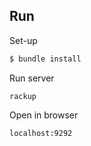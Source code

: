 ## Run

Set-up
```bash
$ bundle install
```
Run server
```
rackup
```
Open in browser
```
localhost:9292
```